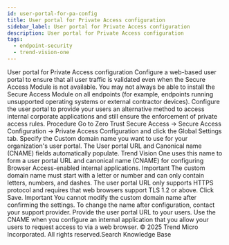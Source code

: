 ```yaml
---
id: user-portal-for-pa-config
title: User portal for Private Access configuration
sidebar_label: User portal for Private Access configuration
description: User portal for Private Access configuration
tags:
  - endpoint-security
  - trend-vision-one
---
```


 User portal for Private Access configuration Configure a web-based user portal to ensure that all user traffic is validated even when the Secure Access Module is not available. You may not always be able to install the Secure Access Module on all endpoints (for example, endpoints running unsupported operating systems or external contractor devices). Configure the user portal to provide your users an alternative method to access internal corporate applications and still ensure the enforcement of private access rules. Procedure Go to Zero Trust Secure Access → Secure Access Configuration → Private Access Configuration and click the Global Settings tab. Specify the Custom domain name you want to use for your organization's user portal. The User portal URL and Canonical name (CNAME) fields automatically populate. Trend Vision One uses this name to form a user portal URL and canonical name (CNAME) for configuring Browser Access-enabled internal applications. Important The custom domain name must start with a letter or number and can only contain letters, numbers, and dashes. The user portal URL only supports HTTPS protocol and requires that web browsers support TLS 1.2 or above. Click Save. Important You cannot modify the custom domain name after confirming the settings. To change the name after configuration, contact your support provider. Provide the user portal URL to your users. Use the CNAME when you configure an internal application that you allow your users to request access to via a web browser. © 2025 Trend Micro Incorporated. All rights reserved.Search Knowledge Base